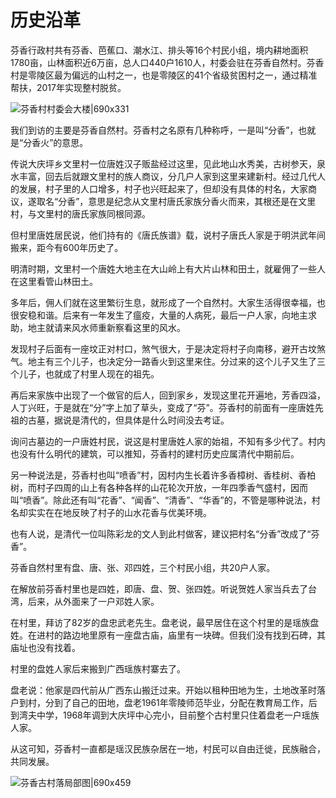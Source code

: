 #  历史沿革

芬香行政村共有芬香、芭蕉口、潮水江、排头等16个村民小组，境内耕地面积1780亩，山林面积近6万亩，总人口440户1610人，村委会驻在芬香自然村。芬香村是零陵区最为偏远的山村之一，也是零陵区的41个省级贫困村之一，通过精准帮扶，2017年实现整村脱贫。

![芬香村村委会大楼|690x331](https://cdn.usreio.com/discourse-uploads/original/1X/d3c2df19002fbea30e0a5d0a07cf7adb32af19c6.jpeg ':size=690')

我们到访的主要是芬香自然村。芬香村之名原有几种称呼，一是叫“分香”，也就是“分香火”的意思。

传说大庆坪乡文里村一位唐姓汉子贩盐经过这里，见此地山水秀美，古树参天，泉水丰富，回去后就跟文里村的族人商议，分几户人家到这里来建新村。经过几代人的发展，村子里的人口增多，村子也兴旺起来了，但却没有具体的村名，大家商议，遂取名“分香”，意思是纪念从文里村唐氏家族分香火而来，其根还是在文里村，与文里村的唐氏家族同根同源。

但村里唐姓居民说，他们持有的《唐氏族谱》载，说村子唐氏人家是于明洪武年间搬来，距今有600年历史了。

明清时期，文里村一个唐姓大地主在大山岭上有大片山林和田土，就雇佣了一些人在这里看管山林田土。

多年后，佣人们就在这里繁衍生息，就形成了一个自然村。大家生活得很幸福，也很安稳和谐。后来有一年发生了瘟疫，大量的人病死，最后一户人家，向地主求助，地主就请来风水师重新察看这里的风水。

发现村子后面有一座坟正对村口，煞气很大，于是决定将村子向南移，避开古坟煞气。地主有三个儿子，也决定分一路香火到这里来住。分过来的这个儿子又生了三个儿子，也就成了村里人现在的祖先。

再后来家族中出现了一个做官的后人，回到家乡，发现这里花开遍地，芳香四溢，人丁兴旺，于是就在“分”字上加了草头，变成了“芬”。芬香村的前面有一座唐姓先祖的古墓，据说是清代的，但具体是什么时间没去考证。

询问古墓边的一户唐姓村民，说这是村里唐姓人家的始祖，不知有多少代了。村内也没有什么明代的建筑，可以推知，芬香村的建村历史应属清代中期前后。

另一种说法是，芬香村也叫“喷香”村，因村内生长着许多香樟树、香桂树、香柏树，而村子四周的山上有各种各样的山花轮次开放，一年四季香气盛村，因而叫“喷香”。除此还有叫“花香”、“闻香”、“清香”、“华香”的，不管是哪种说法，村名却实实在在地反映了村子的山水花香与优美环境。

也有人说，是清代一位叫陈彩龙的文人到此村做客，建议把村名“分香”改成了“芬香”。

芬香自然村里有盘、唐、张、邓四姓，三个村民小组，共20户人家。

在解放前芬香村里也是四姓，即唐、盘、贺、张四姓。听说贺姓人家当兵去了台湾，后来，从外面来了一户邓姓人家。

在村里，拜访了82岁的盘忠武老先生。盘老说，最早居住在这个村里的是瑶族盘姓。在进村的路边地里原有一座盘古庙，庙里有一块碑。但我们没有找到石碑，其庙址也没有找着。

村里的盘姓人家后来搬到广西瑶族村寨去了。

盘老说：他家是四代前从广西东山搬迁过来。开始以租种田地为生，土地改革时落户到村，分到了自己的田地，盘老1961年零陵师范毕业，分配在教育局工作，后到湾夫中学，1968年调到大庆坪中心完小，目前整个古村里只住着盘老一户瑶族人家。

从这可知，芬香村一直都是瑶汉民族杂居在一地，村民可以自由迁徙，民族融合，共同发展。

![芬香古村落局部图|690x459](https://cdn.usreio.com/discourse-uploads/original/1X/6fc363a40f06c873ac072c2734b330a6f8ab9338.jpeg ':size=690')